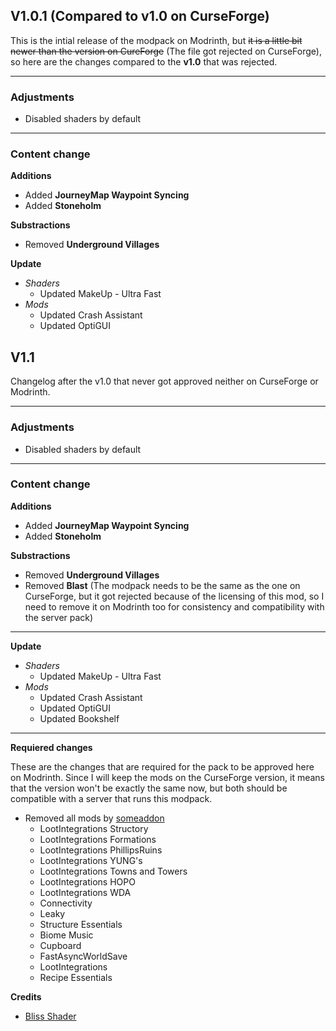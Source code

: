 ## V1.0.1 (Compared to v1.0 on CurseForge)
This is the intial release of the modpack on Modrinth, but ~~it is a little bit newer than the version on CureForge~~ (The file got rejected on CurseForge), so here are the changes compared to the **v1.0** that was rejected.

---

### Adjustments
* Disabled shaders by default

---

### Content change
**Additions**
* Added **JourneyMap Waypoint Syncing**
* Added **Stoneholm**

**Substractions**
* Removed **Underground Villages**

**Update**
* *Shaders*
  * Updated MakeUp - Ultra Fast
* *Mods*
  * Updated Crash Assistant
  * Updated OptiGUI

## V1.1
Changelog after the v1.0 that never got approved neither on CurseForge or Modrinth.

---

### Adjustments
* Disabled shaders by default

---

### Content change
**Additions**
* Added **JourneyMap Waypoint Syncing**
* Added **Stoneholm**

**Substractions**
* Removed **Underground Villages**
* Removed **Blast** (The modpack needs to be the same as the one on CurseForge, but it got rejected because of the licensing of this mod, so I need to remove it on Modrinth too for consistency and compatibility with the server pack)

---

**Update**
* *Shaders*
  * Updated MakeUp - Ultra Fast
* *Mods*
  * Updated Crash Assistant
  * Updated OptiGUI
  * Updated Bookshelf

---

**Requiered changes**

These are the changes that are required for the pack to be approved here on Modrinth. Since I will keep the mods on the CurseForge version, it means that the version won't be exactly the same now, but both should be compatible with a server that runs this modpack.
* Removed all mods by [someaddon](https://www.curseforge.com/members/someaddon)
  * LootIntegrations Structory
  * LootIntegrations Formations
  * LootIntegrations PhillipsRuins
  * LootIntegrations YUNG's
  * LootIntegrations Towns and Towers
  * LootIntegrations HOPO
  * LootIntegrations WDA
  * Connectivity
  * Leaky
  * Structure Essentials
  * Biome Music
  * Cupboard
  * FastAsyncWorldSave
  * LootIntegrations
  * Recipe Essentials

**Credits**
* [Bliss Shader](https://github.com/X0nk/Bliss-Shader)